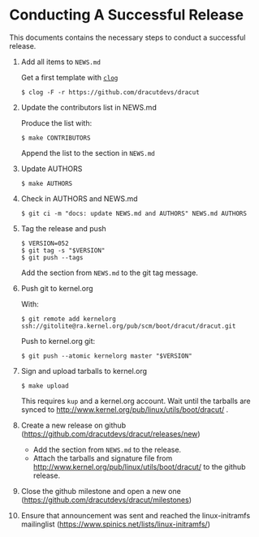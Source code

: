 # Conducting A Successful Release

This documents contains the necessary steps to conduct a successful release.

1. Add all items to `NEWS.md`

    Get a first template with [`clog`](https://github.com/clog-tool/clog-cli)
    ```console
    $ clog -F -r https://github.com/dracutdevs/dracut
    ```

2. Update the contributors list in NEWS.md

   Produce the list with:
   ```console
   $ make CONTRIBUTORS
   ```

   Append the list to the section in `NEWS.md`

3. Update AUTHORS

   ```console
   $ make AUTHORS
   ```

4. Check in AUTHORS and NEWS.md

   ```console
   $ git ci -m "docs: update NEWS.md and AUTHORS" NEWS.md AUTHORS
   ```

5. Tag the release and push

   ```console
   $ VERSION=052
   $ git tag -s "$VERSION"
   $ git push --tags
   ```

   Add the section from `NEWS.md` to the git tag message.

6. Push git to kernel.org

   With:
   ```console
   $ git remote add kernelorg ssh://gitolite@ra.kernel.org/pub/scm/boot/dracut/dracut.git
   ```

   Push to kernel.org git:
   ```console
   $ git push --atomic kernelorg master "$VERSION"
   ```


7. Sign and upload tarballs to kernel.org

   ```console
   $ make upload
   ```

   This requires `kup` and a kernel.org account.
   Wait until the tarballs are synced to http://www.kernel.org/pub/linux/utils/boot/dracut/ .

8. Create a new release on github (https://github.com/dracutdevs/dracut/releases/new)
   - Add the section from `NEWS.md` to the release.
   - Attach the tarballs and signature file from http://www.kernel.org/pub/linux/utils/boot/dracut/ to the github release.

9. Close the github milestone and open a new one (https://github.com/dracutdevs/dracut/milestones)
10. Ensure that announcement was sent and reached the linux-initramfs mailinglist (https://www.spinics.net/lists/linux-initramfs/)
